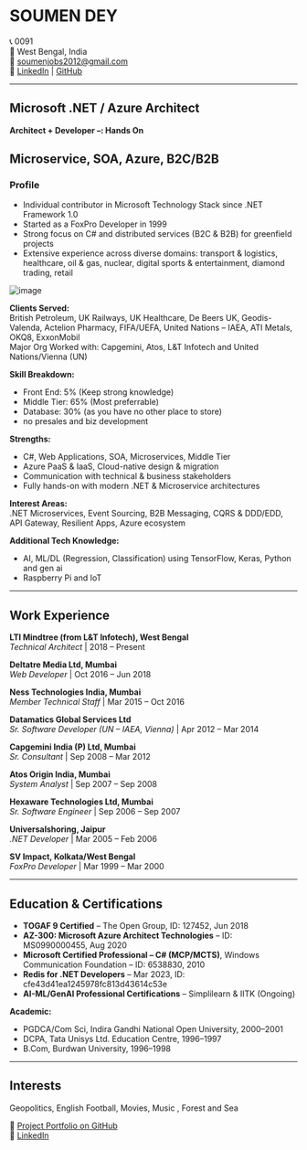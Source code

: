 # SOUMEN DEY

📞 0091  
📍 West Bengal, India  
📧 [soumenjobs2012@gmail.com](mailto:soumenjobs2012@gmail.com)  
🔗 [LinkedIn](https://www.linkedin.com/in/ta-soumen/) | [GitHub](https://github.com/Rimbik)  

---

## Microsoft .NET / Azure Architect  
**Architect + Developer –: Hands On**

Microservice, SOA, Azure, B2C/B2B 
---

### Profile

- Individual contributor in Microsoft Technology Stack since .NET Framework 1.0
- Started as a FoxPro Developer in 1999
- Strong focus on C# and distributed services (B2C & B2B) for greenfield projects
- Extensive experience across diverse domains: transport & logistics, healthcare, oil & gas, nuclear, digital sports & entertainment, diamond trading, retail

![image](https://github.com/user-attachments/assets/4d6e923a-5c88-4c54-ac40-d1151bc80bc2)


**Clients Served:**  
British Petroleum, UK Railways, UK Healthcare, De Beers UK, Geodis-Valenda, Actelion Pharmacy, FIFA/UEFA, United Nations – IAEA, ATI Metals, OKQ8, ExxonMobil  
Major Org Worked with: Capgemini, Atos, L&T Infotech and United Nations/Vienna (UN)

**Skill Breakdown:**  
- Front End: 5%  (Keep strong knowledge)
- Middle Tier: 65%  (Most preferrable)
- Database: 30%  (as you have no other place to store)
- no presales and biz development 

**Strengths:**  
- C#, Web Applications, SOA, Microservices, Middle Tier  
- Azure PaaS & IaaS, Cloud-native design & migration  
- Communication with technical & business stakeholders  
- Fully hands-on with modern .NET & Microservice architectures

**Interest Areas:**  
.NET Microservices, Event Sourcing, B2B Messaging, CQRS & DDD/EDD, API Gateway, Resilient Apps, Azure ecosystem

**Additional Tech Knowledge:**  
- AI, ML/DL (Regression, Classification) using TensorFlow, Keras, Python and gen ai
- Raspberry Pi and IoT  

---

## Work Experience

**LTI Mindtree (from L&T Infotech), West Bengal**  
*Technical Architect* | 2018 – Present  

**Deltatre Media Ltd, Mumbai**  
*Web Developer* | Oct 2016 – Jun 2018  

**Ness Technologies India, Mumbai**  
*Member Technical Staff* | Mar 2015 – Oct 2016  

**Datamatics Global Services Ltd**  
*Sr. Software Developer (UN – IAEA, Vienna)* | Apr 2012 – Mar 2014  

**Capgemini India (P) Ltd, Mumbai**  
*Sr. Consultant* | Sep 2008 – Mar 2012  

**Atos Origin India, Mumbai**  
*System Analyst* | Sep 2007 – Sep 2008  

**Hexaware Technologies Ltd, Mumbai**  
*Sr. Software Engineer* | Sep 2006 – Sep 2007  

**Universalshoring, Jaipur**  
*.NET Developer* | Mar 2005 – Feb 2006  

**SV Impact, Kolkata/West Bengal**  
*FoxPro Developer* | Mar 1999 – Mar 2000  

---

## Education & Certifications

- **TOGAF 9 Certified** – The Open Group, ID: 127452, Jun 2018  
- **AZ-300: Microsoft Azure Architect Technologies** – ID: MS0990000455, Aug 2020  
- **Microsoft Certified Professional – C# (MCP/MCTS)**, Windows Communication Foundation – ID: 6538830, 2010  
- **Redis for .NET Developers** – Mar 2023, ID: cfe43d41ea1245978fc813d43614c53e  
- **AI-ML/GenAI Professional Certifications** – Simplilearn & IITK (Ongoing)  

**Academic:**  
- PGDCA/Com Sci, Indira Gandhi National Open University, 2000–2001  
- DCPA, Tata Unisys Ltd. Education Centre, 1996–1997  
- B.Com, Burdwan University, 1996–1998  

---

## Interests

Geopolitics, English Football, Movies, Music , Forest and Sea

📂 [Project Portfolio on GitHub](https://github.com/Rimbik)  
🔗 [LinkedIn](https://www.linkedin.com/in/ta-soumen/)

